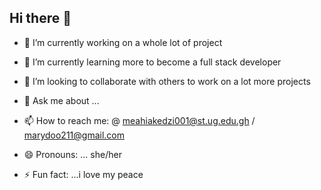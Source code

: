 ## Hi there 👋

- 🔭 I’m currently working on a whole lot of project 
- 🌱 I’m currently learning more to become a full stack developer
- 👯 I’m looking to collaborate with others to work on a lot more projects

- 💬 Ask me about ...
- 📫 How to reach me: @ meahiakedzi001@st.ug.edu.gh / marydoo211@gmail.com
- 😄 Pronouns: ... she/her
- ⚡ Fun fact: ...i love my peace

